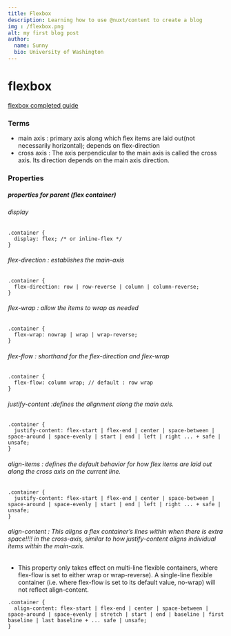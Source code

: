 ```yaml
---
title: Flexbox
description: Learning how to use @nuxt/content to create a blog
img : /flexbox.png
alt: my first blog post
author:
  name: Sunny
  bio: University of Washington
---
```


# flexbox
[flexbox completed guide](https://css-tricks.com/snippets/css/a-guide-to-flexbox/)

### Terms
- main axis : primary axis along which flex items are 
laid out(not necessarily horizontal); 
depends on flex-direction
- cross axis : The axis perpendicular to the main axis is called the cross axis. 
Its direction depends on the main axis direction.

### Properties
##### properties for parent (flex container)


###### display
```
.container {
  display: flex; /* or inline-flex */
}
```
###### flex-direction : establishes the main-axis
```
.container {
  flex-direction: row | row-reverse | column | column-reverse;
}
```
###### flex-wrap : allow the items to wrap as needed
```
.container {
  flex-wrap: nowrap | wrap | wrap-reverse;
}
```
###### flex-flow : shorthand for the flex-direction and flex-wrap 
```
.container {
  flex-flow: column wrap; // default : row wrap
}
```
###### justify-content :defines the alignment along the main axis. 
```
.container {
  justify-content: flex-start | flex-end | center | space-between | space-around | space-evenly | start | end | left | right ... + safe | unsafe;
}
```
###### align-items : defines the default behavior for how flex items are laid out along the cross axis on the current line.
```
.container {
  justify-content: flex-start | flex-end | center | space-between | space-around | space-evenly | start | end | left | right ... + safe | unsafe;
}
```

###### align-content : This aligns a flex container’s lines within when there is extra space!!!! in the cross-axis, similar to how justify-content aligns individual items within the main-axis.
 -  This property only takes effect on multi-line flexible containers, where flex-flow is set to either wrap or wrap-reverse). A single-line flexible container (i.e. where flex-flow is set to its default value, no-wrap) will not reflect align-content.
```
.container {
  align-content: flex-start | flex-end | center | space-between | space-around | space-evenly | stretch | start | end | baseline | first baseline | last baseline + ... safe | unsafe;
}
```

